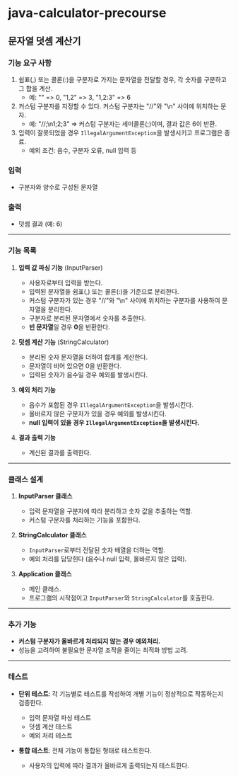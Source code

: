 # java-calculator-precourse

## 문자열 덧셈 계산기

### 기능 요구 사항

1. 쉼표(,) 또는 콜론(:)을 구분자로 가지는 문자열을 전달할 경우, 각 숫자를 구분하고 그 합을 계산.
    - 예: "" => 0, "1,2" => 3, "1,2:3" => 6
2. 커스텀 구분자를 지정할 수 있다. 커스텀 구분자는 "//"와 "\n" 사이에 위치하는 문자.
    - 예: "//;\n1;2;3" => 커스텀 구분자는 세미콜론(;)이며, 결과 값은 6이 반환.
3. 입력이 잘못되었을 경우 `IllegalArgumentException`을 발생시키고 프로그램은 종료.
    - 예외 조건: 음수, 구분자 오류, null 입력 등

### 입력

- 구분자와 양수로 구성된 문자열

### 출력

- 덧셈 결과 (예: 6)

---

### 기능 목록

1. **입력 값 파싱 기능** (InputParser)
    - 사용자로부터 입력을 받는다.
    - 입력된 문자열을 쉼표(,) 또는 콜론(:)을 기준으로 분리한다.
    - 커스텀 구분자가 있는 경우 "//"와 "\n" 사이에 위치하는 구분자를 사용하여 문자열을 분리한다.
    - 구분자로 분리된 문자열에서 숫자를 추출한다.
    - **빈 문자열**일 경우 **0**을 반환한다.


2. **덧셈 계산 기능** (StringCalculator)
    - 분리된 숫자 문자열을 더하여 합계를 계산한다.
    - 문자열이 비어 있으면 0을 반환한다.
    - 입력된 숫자가 음수일 경우 예외를 발생시킨다.


3. **예외 처리 기능**
    - 음수가 포함된 경우 `IllegalArgumentException`을 발생시킨다.
    - 올바르지 않은 구분자가 있을 경우 예외를 발생시킨다.
    - **null 입력이 있을 경우 `IllegalArgumentException`을 발생시킨다.**


4. **결과 출력 기능**
    - 계산된 결과를 출력한다.

---

### 클래스 설계

1. **InputParser 클래스**
    - 입력 문자열을 구분자에 따라 분리하고 숫자 값을 추출하는 역할.
    - 커스텀 구분자를 처리하는 기능을 포함한다.


2. **StringCalculator 클래스**
    - `InputParser`로부터 전달된 숫자 배열을 더하는 역할.
    - 예외 처리를 담당힌다 (음수나 null 입력, 올바르지 않은 입력).


3. **Application 클래스**
    - 메인 클래스.
    - 프로그램의 시작점이고 `InputParser`와 `StringCalculator`를 호출한다.

---

### 추가 기능

- **커스텀 구분자가 올바르게 처리되지 않는 경우 예외처리.**
- 성능을 고려하여 불필요한 문자열 조작을 줄이는 최적화 방법 고려.

---

### 테스트

- **단위 테스트**: 각 기능별로 테스트를 작성하여 개별 기능이 정상적으로 작동하는지 검증한다.
    - 입력 문자열 파싱 테스트
    - 덧셈 계산 테스트
    - 예외 처리 테스트


- **통합 테스트**: 전체 기능이 통합된 형태로 테스트한다.
    - 사용자의 입력에 따라 결과가 올바르게 출력되는지 테스트한다.
